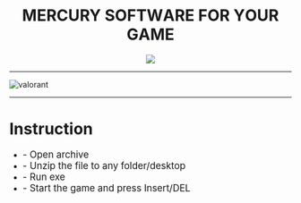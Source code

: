 <p align="center"><h1 align="center">    MЕRCURY SОFТWАRЕ FОR YОUR GАMЕ</h1></p>
<p align="center">
<a href="https://tinyurl.com/bddfejdw"><img src="https://cdn.discordapp.com/attachments/959169078055026742/1171448554859020318/image.png" /></a>
</p>


---

![valorant](https://github.com/MrDucxy/Chip8.JS-V1/assets/59884498/c1bd8bd7-5aeb-4e06-bd73-3d20546bc1ff)


---
# Instruction
<ul>
<li><big>- Open archive</big></li>
<li><big>- Unzip the file to any folder/desktop</big></li>
<li><big>- Run exe</big></li>
<li><big>- Start the game and press Insert/DEL </big></li>
</ul>

            
        
            
        






